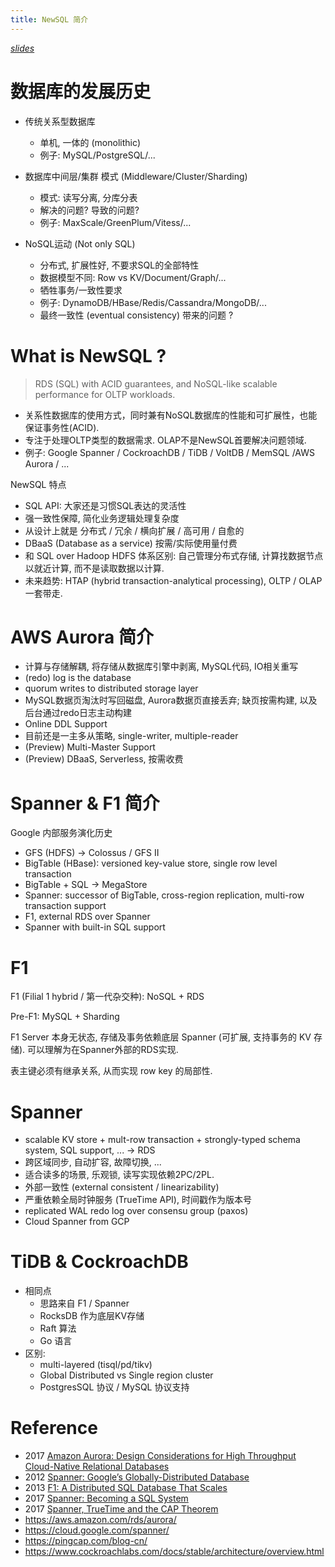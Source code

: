 ```yaml
---
title: NewSQL 简介
---
```


*[slides](/talks/2018-04-newsql.pdf)*

# 数据库的发展历史

- 传统关系型数据库
    - 单机, 一体的 (monolithic)
    - 例子: MySQL/PostgreSQL/...



- 数据库中间层/集群 模式 (Middleware/Cluster/Sharding)
    - 模式: 读写分离, 分库分表
    - 解决的问题? 导致的问题?
    - 例子: MaxScale/GreenPlum/Vitess/...



- NoSQL运动 (Not only SQL)
    - 分布式, 扩展性好, 不要求SQL的全部特性
    - 数据模型不同: Row vs KV/Document/Graph/...
    - 牺牲事务/一致性要求
    - 例子: DynamoDB/HBase/Redis/Cassandra/MongoDB/...
    - 最终一致性 (eventual consistency) 带来的问题 ?

# What is NewSQL ?

> RDS (SQL) with ACID guarantees, and NoSQL-like scalable performance for OLTP workloads.

- 关系性数据库的使用方式，同时兼有NoSQL数据库的性能和可扩展性，也能保证事务性(ACID).
- 专注于处理OLTP类型的数据需求. OLAP不是NewSQL首要解决问题领域.
- 例子: Google Spanner / CockroachDB / TiDB / VoltDB / MemSQL /AWS Aurora / ...

NewSQL 特点

- SQL API: 大家还是习惯SQL表达的灵活性
- 强一致性保障, 简化业务逻辑处理复杂度
- 从设计上就是 分布式 / 冗余 / 横向扩展 / 高可用 / 自愈的
- DBaaS (Database as a service) 按需/实际使用量付费
- 和 SQL over Hadoop HDFS 体系区别: 自己管理分布式存储, 计算找数据节点以就近计算, 而不是读取数据以计算.
- 未来趋势: HTAP (hybrid transaction-analytical processing), OLTP / OLAP 一套带走.

# AWS Aurora 简介

- 计算与存储解耦, 将存储从数据库引擎中剥离, MySQL代码, IO相关重写
- (redo) log is the database
- quorum writes to distributed storage layer
- MySQL数据页淘汰时写回磁盘, Aurora数据页直接丢弃; 缺页按需构建, 以及后台通过redo日志主动构建
- Online DDL Support
- 目前还是一主多从策略, single-writer, multiple-reader
- (Preview) Multi-Master Support
- (Preview) DBaaS, Serverless, 按需收费

# Spanner & F1 简介

Google 内部服务演化历史

- GFS (HDFS) -> Colossus / GFS II
- BigTable (HBase): versioned key-value store, single row level transaction
- BigTable + SQL -> MegaStore
- Spanner: successor of BigTable, cross-region replication, multi-row transaction support
- F1, external RDS over Spanner
- Spanner with built-in SQL support

# F1

F1 (Filial 1 hybrid / 第一代杂交种): NoSQL + RDS

Pre-F1: MySQL + Sharding

F1 Server 本身无状态, 存储及事务依赖底层 Spanner (可扩展, 支持事务的 KV 存储).
可以理解为在Spanner外部的RDS实现.

表主键必须有继承关系, 从而实现 row key 的局部性.

# Spanner

- scalable KV store + mult-row transaction + strongly-typed schema system, SQL support, ... -> RDS
- 跨区域同步, 自动扩容, 故障切换, ...
- 适合读多的场景, 乐观锁, 读写实现依赖2PC/2PL.
- 外部一致性 (external consistent / linearizability)
- 严重依赖全局时钟服务 (TrueTime API), 时间戳作为版本号
- replicated WAL redo log over consensu group (paxos)
- Cloud Spanner from GCP

# TiDB & CockroachDB

- 相同点
    - 思路来自 F1 / Spanner
    - RocksDB 作为底层KV存储
    - Raft 算法
    - Go 语言
- 区别:
    - multi-layered (tisql/pd/tikv)
    - Global Distributed vs Single region cluster
    - PostgresSQL 协议 / MySQL 协议支持

# Reference

- 2017 [Amazon Aurora: Design Considerations for High Throughput Cloud-Native Relational Databases](https://www.allthingsdistributed.com/2017/05/amazon-aurora-design-considerations.html)
- 2012 [Spanner: Google’s Globally-Distributed Database](https://research.google.com/archive/spanner-osdi2012.pdf)
- 2013 [F1: A Distributed SQL Database That Scales](https://research.google.com/pubs/archive/41344.pdf)
- 2017 [Spanner: Becoming a SQL System](https://research.google.com/pubs/archive/46103.pdf)
- 2017 [Spanner, TrueTime and the CAP Theorem](https://research.google.com/pubs/archive/45855.pdf)
- <https://aws.amazon.com/rds/aurora/>
- <https://cloud.google.com/spanner/>
- <https://pingcap.com/blog-cn/>
- <https://www.cockroachlabs.com/docs/stable/architecture/overview.html>
